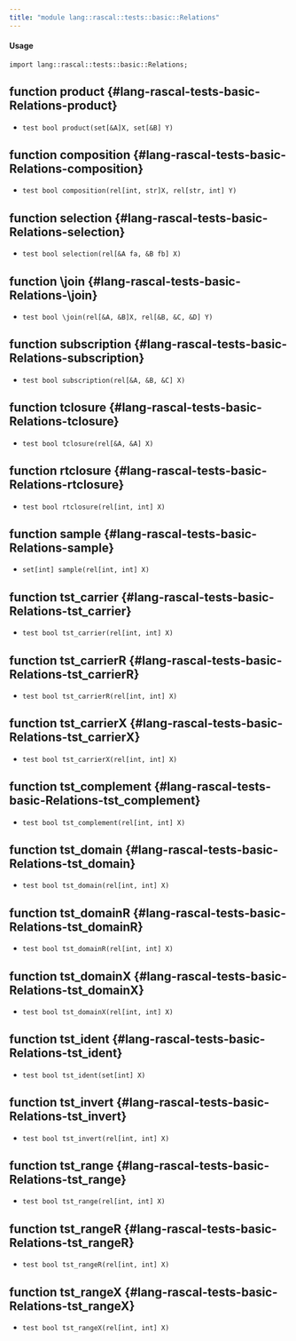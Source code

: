 ```yaml
---
title: "module lang::rascal::tests::basic::Relations"
---
```


#### Usage

`import lang::rascal::tests::basic::Relations;`


## function product {#lang-rascal-tests-basic-Relations-product}

* ``test bool product(set[&A]X, set[&B] Y)``

## function composition {#lang-rascal-tests-basic-Relations-composition}

* ``test bool composition(rel[int, str]X, rel[str, int] Y)``

## function selection {#lang-rascal-tests-basic-Relations-selection}

* ``test bool selection(rel[&A fa, &B fb] X)``

## function \join {#lang-rascal-tests-basic-Relations-\join}

* ``test bool \join(rel[&A, &B]X, rel[&B, &C, &D] Y)``

## function subscription {#lang-rascal-tests-basic-Relations-subscription}

* ``test bool subscription(rel[&A, &B, &C] X)``

## function tclosure {#lang-rascal-tests-basic-Relations-tclosure}

* ``test bool tclosure(rel[&A, &A] X)``

## function rtclosure {#lang-rascal-tests-basic-Relations-rtclosure}

* ``test bool rtclosure(rel[int, int] X)``

## function sample {#lang-rascal-tests-basic-Relations-sample}

* ``set[int] sample(rel[int, int] X)``

## function tst_carrier {#lang-rascal-tests-basic-Relations-tst_carrier}

* ``test bool tst_carrier(rel[int, int] X)``

## function tst_carrierR {#lang-rascal-tests-basic-Relations-tst_carrierR}

* ``test bool tst_carrierR(rel[int, int] X)``

## function tst_carrierX {#lang-rascal-tests-basic-Relations-tst_carrierX}

* ``test bool tst_carrierX(rel[int, int] X)``

## function tst_complement {#lang-rascal-tests-basic-Relations-tst_complement}

* ``test bool tst_complement(rel[int, int] X)``

## function tst_domain {#lang-rascal-tests-basic-Relations-tst_domain}

* ``test bool tst_domain(rel[int, int] X)``

## function tst_domainR {#lang-rascal-tests-basic-Relations-tst_domainR}

* ``test bool tst_domainR(rel[int, int] X)``

## function tst_domainX {#lang-rascal-tests-basic-Relations-tst_domainX}

* ``test bool tst_domainX(rel[int, int] X)``

## function tst_ident {#lang-rascal-tests-basic-Relations-tst_ident}

* ``test bool tst_ident(set[int] X)``

## function tst_invert {#lang-rascal-tests-basic-Relations-tst_invert}

* ``test bool tst_invert(rel[int, int] X)``

## function tst_range {#lang-rascal-tests-basic-Relations-tst_range}

* ``test bool tst_range(rel[int, int] X)``

## function tst_rangeR {#lang-rascal-tests-basic-Relations-tst_rangeR}

* ``test bool tst_rangeR(rel[int, int] X)``

## function tst_rangeX {#lang-rascal-tests-basic-Relations-tst_rangeX}

* ``test bool tst_rangeX(rel[int, int] X)``

